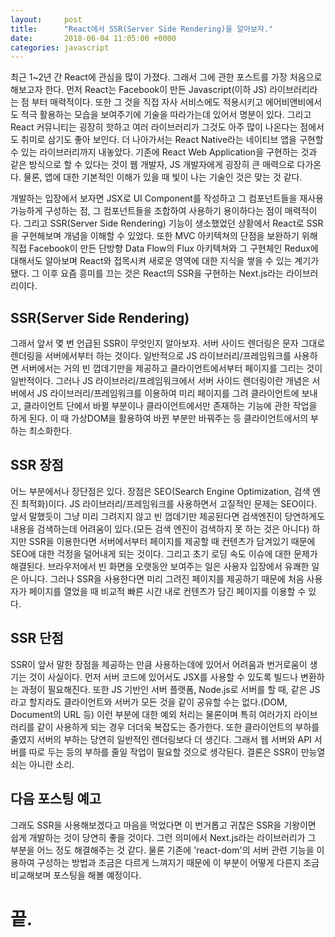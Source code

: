 ```yaml
---
layout:		post
title:		"React에서 SSR(Server Side Rendering)을 알아보자."
date:		2018-06-04 11:05:00 +0000
categories:	javascript
---
```


<p class="intro"><span class="dropcap">최</span>근 1~2년 간 React에 관심을 많이 가졌다. 그래서 그에 관한 포스트를 가장 처음으로 해보고자 한다. 먼저 React는 Facebook이 만든 Javascript(이하 JS) 라이브러리라는 점 부터 매력적이다. 또한 그 것을 직접 자사 서비스에도 적용시키고 에어비앤비에서도 적극 활용하는 모습을 보여주기에 기술을 따라가는데 있어서 명분이 있다. 그리고 React 커뮤니티는 굉장히 핫하고 여러 라이브러리가 그것도 아주 많이 나온다는 점에서도 취미로 삼기도 좋아 보인다. 더 나아가서는 React Native라는 네이티브 앱을 구현할 수 있는 라이브러리까지 내놓았다. 기존에 React Web Application을 구현하는 것과 같은 방식으로 할 수 있다는 것이 웹 개발자, JS 개발자에게 굉장히 큰 매력으로 다가온다. 물론, 앱에 대한 기본적인 이해가 있을 때 빛이 나는 기술인 것은 맞는 것 같다.</p>
<p>개발하는 입장에서 보자면 JSX로 UI Component를 작성하고 그 컴포넌트들을 재사용 가능하게 구성하는 점, 그 컴포넌트들을 조합하여 사용하기 용이하다는 점이 매력적이다. 그리고 SSR(Server Side Rendering) 기능이 생소했었던 상황에서 React로 SSR을 구현해보며 개념을 이해할 수 있었다. 또한 MVC 아키텍쳐의 단점을 보완하기 위해 직접 Facebook이 만든 단방향 Data Flow의 Flux 아키텍쳐와 그 구현체인 Redux에 대해서도 알아보며 React와 접목시켜 새로운 영역에 대한 지식을 쌓을 수 있는 계기가 됐다. 그 이후 요즘 흥미를 끄는 것은 React의 SSR을 구현하는 Next.js라는 라이브러리이다.</p>
<h2>SSR(Server Side Rendering)</h2>
<p>그래서 앞서 몇 번 언급된 SSR이 무엇인지 알아보자. 서버 사이드 렌더링은 문자 그대로 렌더링을 서버에서부터 하는 것이다. 일반적으로 JS 라이브러리/프레임워크를 사용하면 서버에서는 거의 빈 껍데기만을 제공하고 클라이언트에서부터 페이지를 그리는 것이 일반적이다. 그러나 JS 라이브러리/프레임워크에서 서버 사이드 렌더링이란 개념은 서버에서 JS 라이브러리/프레임워크를 이용하여 미리 페이지를 그려 클라이언트에 보내고, 클라이언트 단에서 바뀔 부분이나 클라이언트에서만 존재하는 기능에 관한 작업을 하게 된다. 이 때 가상DOM을 활용하여 바뀐 부분만 바꿔주는 등 클라이언트에서의 부하는 최소화한다.</p>
<h2>SSR 장점</h2>
<p>어느 부분에서나 장단점은 있다. 장점은 SEO(Search Engine Optimization, 검색 엔진 최적화)이다. JS 라이브러리/프레임워크를 사용하면서 고질적인 문제는 SEO이다. 앞서 말했듯이 그냥 미리 그려지지 않고 빈 껍데기만 제공된다면 검색엔진이 당연하게도 내용을 검색하는데 어려움이 있다.(모든 검색 엔진이 검색하지 못 하는 것은 아니다) 하지만 SSR을 이용한다면 서버에서부터 페이지를 제공할 때 컨텐츠가 담겨있기 때문에 SEO에 대한 걱정을 덜어내게 되는 것이다. 그리고 초기 로딩 속도 이슈에 대한 문제가 해결된다. 브라우저에서 빈 화면을 오랫동안 보여주는 일은 사용자 입장에서 유쾌한 일은 아니다. 그러나 SSR을 사용한다면 미리 그려진 페이지를 제공하기 때문에 처음 사용자가 페이지를 열었을 때 비교적 빠른 시간 내로 컨텐츠가 담긴 페이지를 이용할 수 있다.</p>
<h2>SSR 단점</h2>
<p>SSR이 앞서 말한 장점을 제공하는 만큼 사용하는데에 있어서 어려움과 번거로움이 생기는 것이 사실이다. 먼저 서버 코드에 있어서도 JSX를 사용할 수 있도록 빌드나 변환하는 과정이 필요해진다. 또한 JS 기반인 서버 플랫폼, Node.js로 서버를 할 때, 같은 JS라고 할지라도 클라이언트와 서버가 모든 것을 같이 공유할 수는 없다.(DOM, Document의 URL 등) 이런 부분에 대한 예외 처리는 물론이며 특히 여러가지 라이브러리를 같이 사용하게 되는 경우 더더욱 복잡도는 증가한다. 또한 클라이언트의 부하를 줄였지 서버의 부하는 당연히 일반적인 렌더링보다 더 생긴다. 그래서 웹 서버와 API 서버를 따로 두는 등의 부하를 줄일 작업이 필요할 것으로 생각된다. 결론은 SSR이 만능열쇠는 아니란 소리.</p>
<h2>다음 포스팅 예고</h2>
<p>그래도 SSR을 사용해보겠다고 마음을 먹었다면 이 번거롭고 귀찮은 SSR을 기왕이면 쉽게 개발하는 것이 당연히 좋을 것이다. 그런 의미에서 Next.js라는 라이브러리가 그 부분을 어느 정도 해결해주는 것 같다. 물론 기존에 'react-dom'의 서버 관련 기능을 이용하여 구성하는 방법과 조금은 다르게 느껴지기 때문에 이 부분이 어떻게 다른지 조금 비교해보며 포스팅을 해볼 예정이다.</p>
<h1>끝.</h1>
